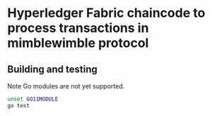 #  Hyperledger Fabric chaincode to process transactions in mimblewimble protocol

## Building and testing

Note Go modules are not yet supported.

```bash
unset GO11MODULE
go test
```